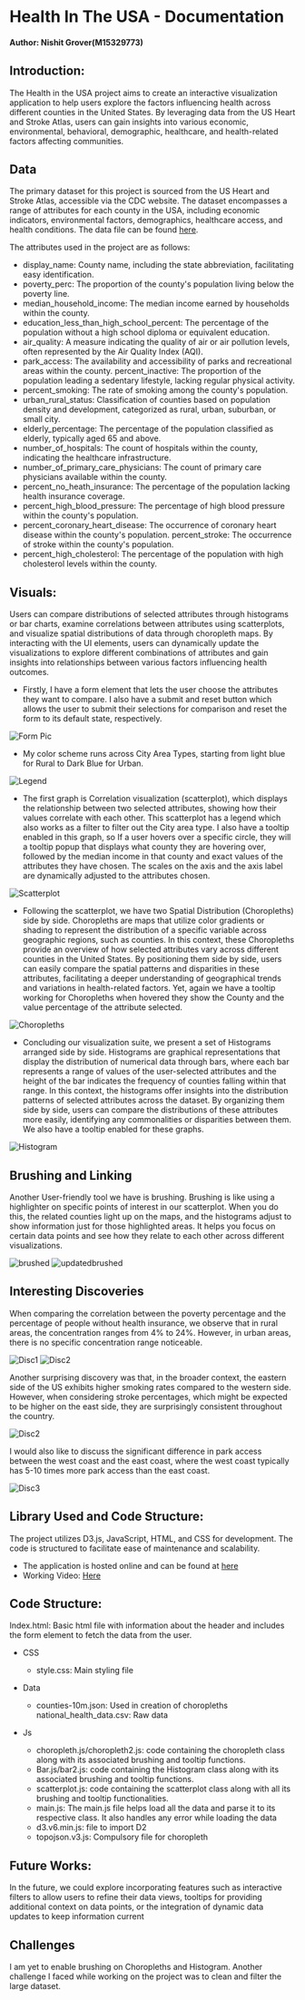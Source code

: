# Health In The USA - Documentation

#### Author: Nishit Grover(M15329773)

## Introduction:

The Health in the USA project aims to create an interactive visualization application to help users explore the factors influencing health across different counties in the United States. By leveraging data from the US Heart and Stroke Atlas, users can gain insights into various economic, environmental, behavioral, demographic, healthcare, and health-related factors affecting communities.

## Data

The primary dataset for this project is sourced from the US Heart and Stroke Atlas, accessible via the CDC website. The dataset encompasses a range of attributes for each county in the USA, including economic indicators, environmental factors, demographics, healthcare access, and health conditions. The data file can be found [here](https://www.cdc.gov/dhdsp/maps/atlas/index.htm).

The attributes used in the project are as follows:

- display_name: County name, including the state abbreviation, facilitating easy identification.
- poverty_perc: The proportion of the county's population living below the poverty line.
- median_household_income: The median income earned by households within the county.
- education_less_than_high_school_percent: The percentage of the population without a high school diploma or equivalent education.
- air_quality: A measure indicating the quality of air or air pollution levels, often represented by the Air Quality Index (AQI).
- park_access: The availability and accessibility of parks and recreational areas within the county.
  percent_inactive: The proportion of the population leading a sedentary lifestyle, lacking regular physical activity.
- percent_smoking: The rate of smoking among the county's population.
- urban_rural_status: Classification of counties based on population density and development, categorized as rural, urban, suburban, or small city.
- elderly_percentage: The percentage of the population classified as elderly, typically aged 65 and above.
- number_of_hospitals: The count of hospitals within the county, indicating the healthcare infrastructure.
- number_of_primary_care_physicians: The count of primary care physicians available within the county.
- percent_no_heath_insurance: The percentage of the population lacking health insurance coverage.
- percent_high_blood_pressure: The percentage of high blood pressure within the county's population.
- percent_coronary_heart_disease: The occurrence of coronary heart disease within the county's population.
  percent_stroke: The occurrence of stroke within the county's population.
- percent_high_cholesterol: The percentage of the population with high cholesterol levels within the county.

## Visuals:

Users can compare distributions of selected attributes through histograms or bar charts, examine correlations between attributes using scatterplots, and visualize spatial distributions of data through choropleth maps. By interacting with the UI elements, users can dynamically update the visualizations to explore different combinations of attributes and gain insights into relationships between various factors influencing health outcomes.

- Firstly, I have a form element that lets the user choose the attributes they want to compare. I also have a submit and reset button which allows the user to submit their selections for comparison and reset the form to its default state, respectively.

![Form Pic](images/1.png)

- My color scheme runs across City Area Types, starting from light blue for Rural to Dark Blue for Urban.

![Legend](images/2.png)

- The first graph is Correlation visualization (scatterplot), which displays the relationship between two selected attributes, showing how their values correlate with each other.
  This scatterplot has a legend which also works as a filter to filter out the City area type.
  I also have a tooltip enabled in this graph, so If a user hovers over a specific circle, they will a tooltip popup that displays what county they are hovering over, followed by the median income in that county and exact values of the attributes they have chosen.
  The scales on the axis and the axis label are dynamically adjusted to the attributes chosen.

![Scatterplot](images/3.png)

- Following the scatterplot, we have two Spatial Distribution (Choropleths) side by side. Choropleths are maps that utilize color gradients or shading to represent the distribution of a specific variable across geographic regions, such as counties. In this context, these Choropleths provide an overview of how selected attributes vary across different counties in the United States. By positioning them side by side, users can easily compare the spatial patterns and disparities in these attributes, facilitating a deeper understanding of geographical trends and variations in health-related factors. Yet, again we have a tooltip working for Choropleths when hovered they show the County and the value percentage of the attribute selected.

![Choropleths](images/4.png)

- Concluding our visualization suite, we present a set of Histograms arranged side by side. Histograms are graphical representations that display the distribution of numerical data through bars, where each bar represents a range of values of the user-selected attributes and the height of the bar indicates the frequency of counties falling within that range. In this context, the histograms offer insights into the distribution patterns of selected attributes across the dataset. By organizing them side by side, users can compare the distributions of these attributes more easily, identifying any commonalities or disparities between them. We also have a tooltip enabled for these graphs.

![Histogram](images/5.png)

## Brushing and Linking

Another User-friendly tool we have is brushing. Brushing is like using a highlighter on specific points of interest in our scatterplot. When you do this, the related counties light up on the maps, and the histograms adjust to show information just for those highlighted areas. It helps you focus on certain data points and see how they relate to each other across different visualizations.

![brushed](images/6.png)
![updatedbrushed](images/7.png)

## Interesting Discoveries

When comparing the correlation between the poverty percentage and the percentage of people without health insurance, we observe that in rural areas, the concentration ranges from 4% to 24%. However, in urban areas, there is no specific concentration range noticeable.

![Disc1](images/8.png)
![Disc2](images/9.png)


Another surprising discovery was that, in the broader context, the eastern side of the US exhibits higher smoking rates compared to the western side. However, when considering stroke percentages, which might be expected to be higher on the east side, they are surprisingly consistent throughout the country.

![Disc2](images/10.png)

I would also like to discuss the significant difference in park access between the west coast and the east coast, where the west coast typically has 5-10 times more park access than the east coast.

![Disc3](images/11.png)

## Library Used and Code Structure:
   The project utilizes D3.js, JavaScript, HTML, and CSS for development. The code is structured to facilitate ease of maintenance and scalability. 
 * The application is hosted online and can be found at [here](https://ngrover.netlify.app) 
 * Working Video: [Here](https://mailuc-my.sharepoint.com/:v:/r/personal/grovernt_mail_uc_edu/Documents/VIS%20Spring%2724/Screen%20Recording%202024-02-29%20at%2010.05.40%E2%80%AFPM.mov?csf=1&web=1&nav=eyJyZWZlcnJhbEluZm8iOnsicmVmZXJyYWxBcHAiOiJPbmVEcml2ZUZvckJ1c2luZXNzIiwicmVmZXJyYWxBcHBQbGF0Zm9ybSI6IldlYiIsInJlZmVycmFsTW9kZSI6InZpZXciLCJyZWZlcnJhbFZpZXciOiJNeUZpbGVzTGlua0NvcHkifX0&e=sNhd4f)  

## Code Structure:
   Index.html: Basic html file with information about the header and includes the form element to fetch the data from the user.

- CSS

  - style.css: Main styling file

- Data

  - counties-10m.json: Used in creation of choropleths
    national_health_data.csv: Raw data

- Js
  - choropleth.js/choropleth2.js: code containing the choropleth class along with its associated brushing and tooltip functions.
  - Bar.js/bar2.js: code containing the Histogram class along with its associated brushing and tooltip functions.
  - scatterplot.js: code containing the scatterplot class along with all its brushing and tooltip functionalities.
  - main.js: The main.js file helps load all the data and parse it to its respective class. It also handles any error while loading the data
  - d3.v6.min.js: file to import D2
  - topojson.v3.js: Compulsory file for choropleth

## Future Works:

In the future, we could explore incorporating features such as interactive filters to allow users to refine their data views, tooltips for providing additional context on data points, or the integration of dynamic data updates to keep information current

## Challenges

I am yet to enable brushing on Choropleths and Histogram. Another challenge I faced while working on the project was to clean and filter the large dataset.
